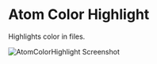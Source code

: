 # Atom Color Highlight

Highlights color in files.

![AtomColorHighlight Screenshot](https://raw.github.com/abe33/atom-color-highlight/master/screenshot.png)
